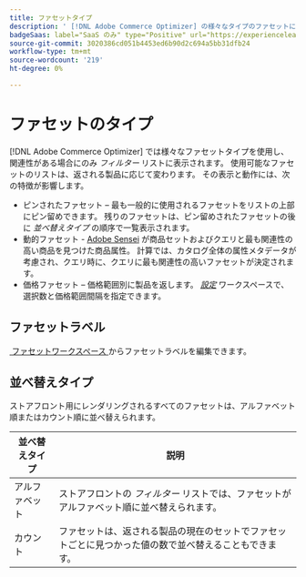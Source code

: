 ```yaml
---
title: ファセットタイプ
description: ' [!DNL Adobe Commerce Optimizer] の様々なタイプのファセットについて説明します。'
badgeSaas: label="SaaS のみ" type="Positive" url="https://experienceleague.adobe.com/ja/docs/commerce/user-guides/product-solutions" tooltip="Adobe Commerce as a Cloud ServiceおよびAdobe Commerce Optimizer プロジェクトにのみ適用されます（Adobeで管理される SaaS インフラストラクチャ）。"
source-git-commit: 3020386cd051b4453ed6b90d2c694a5bb31dfb24
workflow-type: tm+mt
source-wordcount: '219'
ht-degree: 0%

---
```


# ファセットのタイプ

[!DNL Adobe Commerce Optimizer] では様々なファセットタイプを使用し、関連性がある場合にのみ *フィルター* リストに表示されます。 使用可能なファセットのリストは、返される製品に応じて変わります。 その表示と動作には、次の特徴が影響します。

- ピンされたファセット – 最も一般的に使用されるファセットをリストの上部にピン留めできます。 残りのファセットは、ピン留めされたファセットの後に *並べ替えタイプ* の順序で一覧表示されます。
- 動的ファセット - [Adobe Sensei](https://www.adobe.com/sensei.html) が商品セットおよびクエリと最も関連性の高い商品を見つけた商品属性。 計算では、カタログ全体の属性メタデータが考慮され、クエリ時に、クエリに最も関連性の高いファセットが決定されます。
- 価格ファセット – 価格範囲別に製品を返します。 [*設定*](../../settings.md) ワークスペースで、選択数と価格範囲間隔を指定できます。

## ファセットラベル

[&#x200B; ファセットワークスペース &#x200B;](workspace.md) からファセットラベルを編集できます。

## 並べ替えタイプ

ストアフロント用にレンダリングされるすべてのファセットは、アルファベット順またはカウント順に並べ替えられます。

| 並べ替えタイプ | 説明 |
|--- |--- |
| アルファベット | ストアフロントの *フィルター* リストでは、ファセットがアルファベット順に並べ替えられます。 |
| カウント | ファセットは、返される製品の現在のセットでファセットごとに見つかった値の数で並べ替えることもできます。 |
